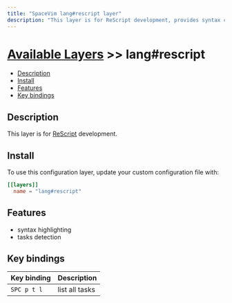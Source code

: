 ```yaml
---
title: "SpaceVim lang#rescript layer"
description: "This layer is for ReScript development, provides syntax checking, code runner and repl support for ReScript files."
---
```


# [Available Layers](../../) >> lang#rescript

<!-- vim-markdown-toc GFM -->

- [Description](#description)
- [Install](#install)
- [Features](#features)
- [Key bindings](#key-bindings)

<!-- vim-markdown-toc -->

## Description

This layer is for [ReScript](https://rescript-lang.org/) development.

## Install

To use this configuration layer, update your custom configuration file with:

```toml
[[layers]]
  name = "lang#rescript"
```

## Features

- syntax highlighting
- tasks detection

## Key bindings

| Key binding | Description    |
| ----------- | -------------- |
| `SPC p t l` | list all tasks |
